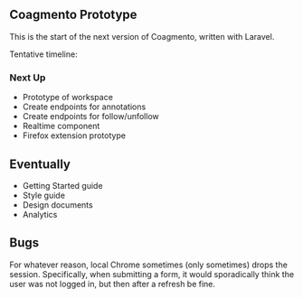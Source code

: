 ## Coagmento Prototype
This is the start of the next version of Coagmento, written with Laravel.

Tentative timeline:

### Next Up ###
- Prototype of workspace
- Create endpoints for annotations
- Create endpoints for follow/unfollow
- Realtime component
- Firefox extension prototype

## Eventually ##
- Getting Started guide
- Style guide
- Design documents
- Analytics

## Bugs
For whatever reason, local Chrome sometimes (only sometimes) drops the session. Specifically, when submitting a form, it would sporadically think the user was not logged in, but then after a refresh be fine.